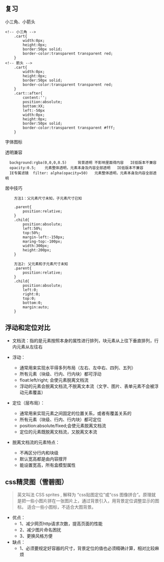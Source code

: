## 复习

小三角、小箭头
```
<!-- 小三角 -->
    .cart{
        width:0px;
        height:0px;
        border:50px solid;
        border-color:transparent transparent red;
    }
<!-- 箭头 -->
    .cart{
        width:0px;
        height:0px;
        border:50px solid;
        border-color:transparent transparent red;
    }
    .cart::after{
        content:'';
        position:absolute;
        bottom:XX;
        left:-50px
        width:0px;
        height:0px;
        border:50px solid;
        border-color:transparent transparent #fff;
    }

```
字体图标

透明兼容
```
  background:rgba(0,0,0,0.5)     背景透明 不影响里面得内容   IE低版本不兼容
  opacity:0.5;    元素整体透明，元素本身及内容全部透明   IE低版本不兼容
  IE专属滤镜  filter: alpha(opacity=50)   元素整体透明，元素本身及内容全部透明 

```


居中技巧

```
    方法1：父元素尺寸未知，子元素尺寸已知

    .parent{
        position:relative;
    }
    .child{
        position:absolute;
        left:50%;
        top:50%;
        margin-left:-150px;
        maring-top:-100px;
        width:300px;
        height:200px;
    }

    方法2: 父元素和子元素尺寸未知
    .parent{
        position:relative;
    }
    .child{
        position:absolute;
        left:0;
        right:0;
        top:0;
        bottom:0;
        margin:auto;
    }

```


## 浮动和定位对比
- 文档流：指的是元素按照本身的属性进行排列，块元素从上往下垂直排列，行内元素从左往右
- 浮动： 
    - 通常用来实现水平得多列布局（左右、左中右、四列、五列）
    - 所有元素（块级、行内、行内块）都可浮动
    - float:left/right; 会使元素脱离文档流
    - 浮动的元素会脱离文档流,不脱离文本流（文字、图片、表单元素不会被浮动元素覆盖）
- 定位（层布局）： 
    - 通常用来实现元素之间固定的位置关系，或者有覆盖关系的
    - 所有元素（块级、行内、行内块）都可定位
    - position:absolute/fixed;会使元素脱离文档流
    - 定位的元素既脱离文档流，又脱离文本流

- 脱离文档流的元素特点： 
    - 不再区分行内和块级
    - 默认宽高都是由内容撑开
    - 能设置宽高，所有盒模型属性

## css精灵图（雪碧图）
> 英文叫法 CSS sprites , 解释为 “css贴图定位”或“css
图像拼合”。原理就是把一些小图片拼在一张图片上，通过背景引入，用背景定位调整显示的图标。
适合一些小图标，不适合大图背景。

- 优点：
   - 1、减少网页http请求次数，提高页面的性能
   - 2、减少图片命名困扰
   - 3、更换风格方便
- 缺点：
   - 1、必须要规定好容器的尺寸，背景定位的值也必须精确计算，相对比较麻烦



